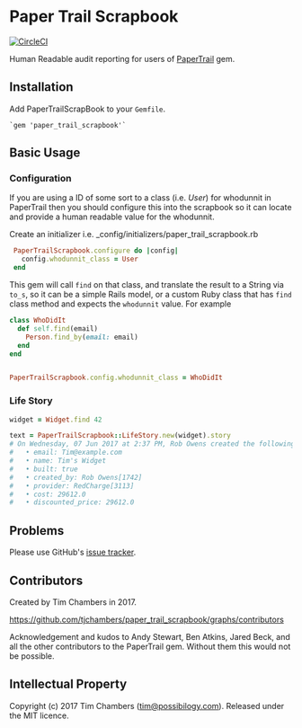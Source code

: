 # Paper Trail Scrapbook

[![CircleCI](https://circleci.com/gh/tjchambers/paper_trail_scrapbook/tree/master.svg?style=svg)](https://circleci.com/gh/tjchambers/paper_trail_scrapbook/tree/master)

Human Readable audit reporting for users of [PaperTrail](https://github.com/airblade/paper_trail) gem.

## Installation

Add PaperTrailScrapBook to your `Gemfile`.

    `gem 'paper_trail_scrapbook'`

## Basic Usage

### Configuration

If you are using a ID of some sort to a class (i.e. _User_) for whodunnit in PaperTrail
then you should configure this into the scrapbook so it can locate and provide a human readable value for the whodunnit.

Create an initializer i.e. _config/initializers/paper_trail_scrapbook.rb
```ruby
 PaperTrailScrapbook.configure do |config|
   config.whodunnit_class = User
 end

```

This gem will call `find` on that class, and translate the result to a 
String via `to_s`, so it can be a simple Rails model, or a custom Ruby class that has `find` class method and 
expects the `whodunnit` value. For example

```ruby
class WhoDidIt
  def self.find(email)
    Person.find_by(email: email)
  end
end


PaperTrailScrapbook.config.whodunnit_class = WhoDidIt

```

### Life Story
```ruby
widget = Widget.find 42

text = PaperTrailScrapbook::LifeStory.new(widget).story
# On Wednesday, 07 Jun 2017 at 2:37 PM, Rob Owens created the following Widget information:
#   • email: Tim@example.com
#   • name: Tim's Widget 
#   • built: true
#   • created_by: Rob Owens[1742]
#   • provider: RedCharge[3113]
#   • cost: 29612.0
#   • discounted_price: 29612.0 
```

## Problems

Please use GitHub's [issue tracker](http://github.com/tjchambers/paper_trail_scrapbook/issues).

## Contributors

Created by Tim Chambers in 2017.

https://github.com/tjchambers/paper_trail_scrapbook/graphs/contributors

Acknowledgement and kudos to Andy Stewart, Ben Atkins, Jared Beck, and all the other contributors to the PaperTrail gem. 
Without them this would not be possible.


## Intellectual Property

Copyright (c) 2017 Tim Chambers (tim@possibilogy.com).
Released under the MIT licence.



